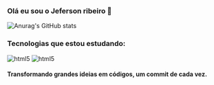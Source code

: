 ### Olá eu sou o Jeferson ribeiro 👋


![Anurag's GitHub stats](https://github-readme-stats.vercel.app/api?username=Jeff05Xx&theme=transparent)


### Tecnologias que estou estudando:

<div style="display: inline_block">
<img alt="html5"  src="https://img.shields.io/badge/HTML5-E34F26?style=for-the-badge&logo=html5&logoColor=white"/>
<img alt="html5"  src="https://img.shields.io/badge/CSS3-1572B6?style=for-the-badge&logo=css3&logoColor=white"/>
</div>

#### Transformando grandes ideias em códigos, um commit de cada vez.
